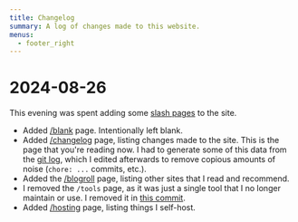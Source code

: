 ```yaml
---
title: Changelog
summary: A log of changes made to this website.
menus:
  - footer_right
---
```


# 2024-08-26

This evening was spent adding some [slash pages](https://slashpages.net/) to the site.

- Added [/blank](/blank) page. Intentionally left blank.
- Added [/changelog](/changelog) page, listing changes made to the site. This is the page that
  you're reading now. I had to generate some of this data from the [git log], which I edited
  afterwards to remove copious amounts of noise (`chore: ...` commits, etc.).
- Added the [/blogroll](/blogroll) page, listing other sites that I read and recommend.
- I removed the `/tools` page, as it was just a single tool that I no longer maintain or use. I
  removed it in
  [this commit](https://git.blakerain.com/BlakeRain/blakerain.com/commit/80e0f47562be10d8c2c3932a42f058275f3198b4).
- Added [/hosting](/hosting) page, listing things I self-host.


[git log]: https://git.blakerain.com/BlakeRain/blakerain.com/commits/branch/main
